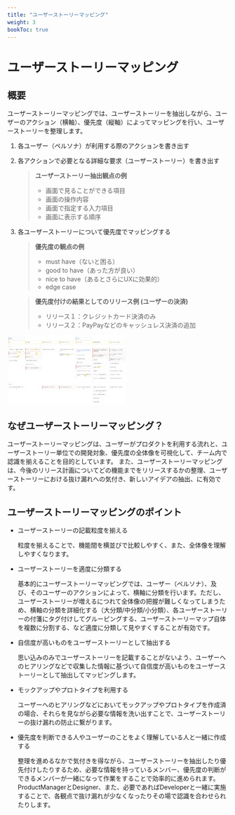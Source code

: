 ```yaml
---
title: "ユーザーストーリーマッピング"
weight: 3
bookToc: true
---
```


# ユーザーストーリーマッピング

## 概要
ユーザーストーリーマッピングでは、ユーザーストーリーを抽出しながら、ユーザーのアクション（横軸）、優先度（縦軸）によってマッピングを行い、ユーザーストーリーを整理します。

1. 各ユーザー（ペルソナ）が利用する際のアクションを書き出す
1. 各アクションで必要となる詳細な要求（ユーザーストーリー）を書き出す
   > **ユーザーストーリー抽出観点の例**
   > - 画面で見ることができる項目
   > - 画面の操作内容
   > - 画面で指定する入力項目
   > - 画面に表示する順序
1. 各ユーザーストーリーについて優先度でマッピングする
   > **優先度の観点の例**
   > - must have（ないと困る）
   > - good to have（あった方が良い）
   > - nice to have（あるとさらにUXに効果的）
   > - edge case

   > **優先度付けの結果としてのリリース例 (ユーザーの決済)**
   > - リリース１：クレジットカード決済のみ
   > - リリース２：PayPayなどのキャッシュレス決済の追加

![UserStoryMapping](UserStoryMapping.jpg)

## なぜユーザーストーリーマッピング？
ユーザーストーリーマッピングは、ユーザーがプロダクトを利用する流れと、ユーザーストーリー単位での開発対象、優先度の全体像を可視化して、チーム内で認識を揃えることを目的としています。
また、ユーザーストーリーマッピングは、今後のリリース計画についてどの機能までをリリースするかの整理、ユーザーストーリーにおける抜け漏れへの気付き、新しいアイデアの抽出、に有効です。

## ユーザーストーリーマッピングのポイント
- ユーザーストーリーの記載粒度を揃える

  粒度を揃えることで、機能間を横並びで比較しやすく、また、全体像を理解しやすくなります。

- ユーザーストーリーを適度に分類する

  基本的にユーザーストーリーマッピングでは、ユーザー（ペルソナ）、及び、そのユーザーのアクションによって、横軸に分類を行います。ただし、ユーザーストーリーが増えるにつれて全体像の把握が難しくなってしまうため、横軸の分類を詳細化する（大分類/中分類/小分類）、各ユーザーストーリーの付箋にタグ付けしてグルーピングする、ユーザーストーリーマップ自体を複数に分割する、など適度に分類して見やすくすることが有効です。

- 自信度が高いものをユーザーストーリーとして抽出する

  思い込みのみでユーザーストーリーを記載することがないよう、ユーザーへのヒアリングなどで収集した情報に基づいて自信度が高いものをユーザーストーリーとして抽出してマッピングします。

- モックアップやプロトタイプを利用する

  ユーザーへのヒアリングなどにおいてモックアップやプロトタイプを作成済の場合、それらを見ながら必要な情報を洗い出すことで、ユーザーストーリーの抜け漏れの防止に繋がります。

- 優先度を判断できる人やユーザーのことをよく理解している人と一緒に作成する

  整理を進めるなかで気付きを得ながら、ユーザーストーリーを抽出したり優先付けしたりするため、必要な情報を持っているメンバー、優先度の判断ができるメンバーが一緒になって作業をすることで効率的に進められます。
  ProductManagerとDesigner、また、必要であればDeveloperと一緒に実施することで、各観点で抜け漏れが少なくなったりその場で認識を合わせられたりします。
